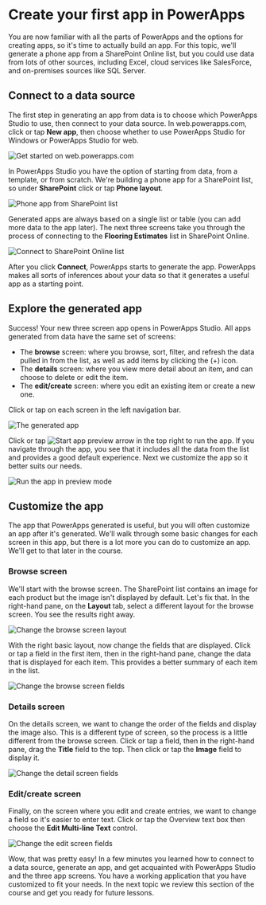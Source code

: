<properties
   pageTitle="Create your first app | Microsoft PowerApps"
   description="Generate an app from a SharePoint list"
   services=""
   suite="powerapps"
   documentationCenter="na"
   authors="mgblythe"
   manager="anneta"
   editor=""
   tags=""
   featuredVideoId="UCpmP6FOK-s"
   courseDuration="8m"/>

<tags
   ms.service="powerapps"
   ms.devlang="na"
   ms.topic="get-started-article"
   ms.tgt_pltfrm="na"
   ms.workload="na"
   ms.date="10/30/2016"
   ms.author="mblythe"/>

# Create your first app in PowerApps
You are now familiar with all the parts of PowerApps and the options for creating apps, so it's time to actually build an app. For this topic, we'll generate a phone app from a SharePoint Online list, but you could use data from lots of other sources, including Excel, cloud services like SalesForce, and on-premises sources like SQL Server.


## Connect to a data source
The first step in generating an app from data is to choose which PowerApps Studio to use, then connect to your data source. In web.powerapps.com, click or tap **New app**, then choose whether to use PowerApps Studio for Windows or PowerApps Studio for web.

![Get started on web.powerapps.com](./media/learning-create-first-app-powerapps/generate-choose-studio.png)

In PowerApps Studio you have the option of starting from data, from a template, or from scratch. We're building a phone app for a SharePoint list, so under **SharePoint** click or tap **Phone layout**. 

![Phone app from SharePoint list](./media/learning-create-first-app-powerapps/generate-sharepoint-phone.png)

Generated apps are always based on a single list or table (you can add more data to the app later). The next three screens take you through the process of connecting to the **Flooring Estimates** list in SharePoint Online.

![Connect to SharePoint Online list](./media/learning-create-first-app-powerapps/generate-connect-list.png)

After you click **Connect**, PowerApps starts to generate the app. PowerApps makes all sorts of inferences about your data so that it generates a useful app as a starting point.

## Explore the generated app
Success! Your new three screen app opens in PowerApps Studio. All apps generated from data have the same set of screens:

- The **browse** screen: where you browse, sort, filter, and refresh the data pulled in from the list, as well as add items by clicking the (+) icon.
- The **details** screen: where you view more detail about an item, and can choose to delete or edit the item.
- The **edit/create** screen: where you edit an existing item or create a new one.

Click or tap on each screen in the left navigation bar.

![The generated app](./media/learning-create-first-app-powerapps/generate-finished-app.png)

Click or tap ![Start app preview arrow](./media/learning-create-first-app-powerapps/f5-arrow-sm.png) in the top right to run the app. If you navigate through the app, you see that it includes all the data from the list and provides a good default experience. Next we customize the app so it better suits our needs.

![Run the app in preview mode](./media/learning-create-first-app-powerapps/generate-run-app.png)


## Customize the app
The app that PowerApps generated is useful, but you will often customize an app after it's generated. We'll walk through some basic changes for each screen in this app, but there is a lot more you can do to customize an app. We'll get to that later in the course.


### Browse screen
We'll start with the browse screen. The SharePoint list contains an image for each product but the image isn't displayed by default. Let's fix that. In the right-hand pane, on the **Layout** tab, select a different layout for the browse screen. You see the results right away.

![Change the browse screen layout](./media/learning-create-first-app-powerapps/generate-change-layout.png)

With the right basic layout, now change the fields that are displayed. Click or tap a field in the first item, then in the right-hand pane, change the data that is displayed for each item. This provides a better summary of each item in the list.

![Change the browse screen fields](./media/learning-create-first-app-powerapps/generate-browse-fields.png)


### Details screen
On the details screen, we want to change the order of the fields and display the image also. This is a different type of screen, so the process is a little different from the browse screen. Click or tap a field, then in the right-hand pane, drag the **Title** field to the top. Then click or tap the **Image** field to display it.

![Change the detail screen fields](./media/learning-create-first-app-powerapps/generate-detail-fields.png)


### Edit/create screen 
Finally, on the screen where you edit and create entries, we want to change a field so it's easier to enter text. Click or tap the Overview text box then choose the **Edit Multi-line Text** control.

![Change the edit screen fields](./media/learning-create-first-app-powerapps/generate-edit-fields.png)

Wow, that was pretty easy! In a few minutes you learned how to connect to a data source, generate an app, and get acquainted with PowerApps Studio and the three app screens. You have a working application that you have customized to fit your needs. In the next topic we review this section of the course and get you ready for future lessons. 

